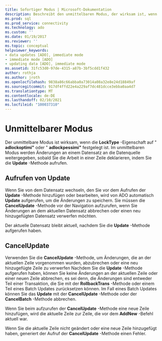 ```yaml
---
title: Sofortiger Modus | Microsoft-Dokumentation
description: Beschreibt den unmittelbaren Modus, der wirksam ist, wenn die LockType-Eigenschaft auf adlockoptimierend oder adlockpessimifest gelegt ist.
ms.prod: sql
ms.prod_service: connectivity
ms.technology: ado
ms.custom: ''
ms.date: 01/19/2017
ms.reviewer: ''
ms.topic: conceptual
helpviewer_keywords:
- data updates [ADO], immediate mode
- immediate mode [ADO]
- updating data [ADO], immediate mode
ms.assetid: 31fc53d0-97de-4315-a87b-3bf5cdd1f432
author: rothja
ms.author: jroth
ms.openlocfilehash: 9838a86c66abba0a73014a08a32e8e24d18849af
ms.sourcegitcommit: 917df4ffd22e4a229af7dc481dcce3ebba0aa4d7
ms.translationtype: MT
ms.contentlocale: de-DE
ms.lasthandoff: 02/10/2021
ms.locfileid: "100037310"
---
```

# <a name="immediate-mode"></a>Unmittelbarer Modus
Der unmittelbare Modus ist wirksam, wenn die **LockType** -Eigenschaft auf " **adlockoptimi"** oder " **adlockpessimi"** festgelegt ist. Im unmittelbaren Modus werden Änderungen an einem Datensatz an die Datenquelle weitergegeben, sobald Sie die Arbeit in einer Zeile deklarieren, indem Sie die **Update** -Methode aufrufen.  
  
## <a name="calling-update"></a>Aufrufen von Update  
 Wenn Sie von dem Datensatz wechseln, den Sie vor dem Aufrufen der **Update** -Methode hinzufügen oder bearbeiten, wird von ADO automatisch **Update** aufgerufen, um die Änderungen zu speichern. Sie müssen die **CancelUpdate** -Methode vor der Navigation aufzurufen, wenn Sie Änderungen an dem aktuellen Datensatz abbrechen oder einen neu hinzugefügten Datensatz verwerfen möchten.  
  
 Der aktuelle Datensatz bleibt aktuell, nachdem Sie die **Update** -Methode aufgerufen haben.  
  
## <a name="cancelupdate"></a>CancelUpdate  
 Verwenden Sie die **CancelUpdate** -Methode, um Änderungen, die an der aktuellen Zeile vorgenommen wurden, abzubrechen oder eine neu hinzugefügte Zeile zu verwerfen Nachdem Sie die **Update** -Methode aufgerufen haben, können Sie keine Änderungen an der aktuellen Zeile oder einer neuen Zeile abbrechen, es sei denn, die Änderungen sind entweder Teil einer Transaktion, die Sie mit der **RollbackTrans** -Methode oder einem Teil eines Batch Updates zurücksetzen können. Im Fall eines Batch Updates können Sie das **Update** mit der **CancelUpdate** -Methode oder der **CancelBatch** -Methode abbrechen.  
  
 Wenn Sie beim aufzurufen der **CancelUpdate** -Methode eine neue Zeile hinzufügen, wird die aktuelle Zeile zur Zeile, die vor dem **AddNew** -Befehl aktuell war.  
  
 Wenn Sie die aktuelle Zeile nicht geändert oder eine neue Zeile hinzugefügt haben, generiert der Aufruf der **CancelUpdate** -Methode einen Fehler.
